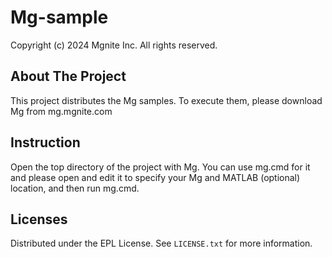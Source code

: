 # Mg-sample

Copyright (c) 2024 Mgnite Inc. All rights reserved.

## About The Project

This project distributes the Mg samples.
To execute them, please download Mg from mg.mgnite.com

## Instruction

Open the top directory of the project with Mg.
You can use mg.cmd for it and please open and edit
it to specify your Mg and MATLAB (optional) location,
and then run mg.cmd.

## Licenses

Distributed under the EPL License. See `LICENSE.txt` for more information.
